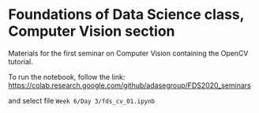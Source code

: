 # Foundations of Data Science class, Computer Vision section
Materials for the first seminar on Computer Vision containing the OpenCV tutorial.

To run the notebook, follow the link:\
https://colab.research.google.com/github/adasegroup/FDS2020_seminars

and select file `Week 6/Day 3/fds_cv_01.ipynb`
